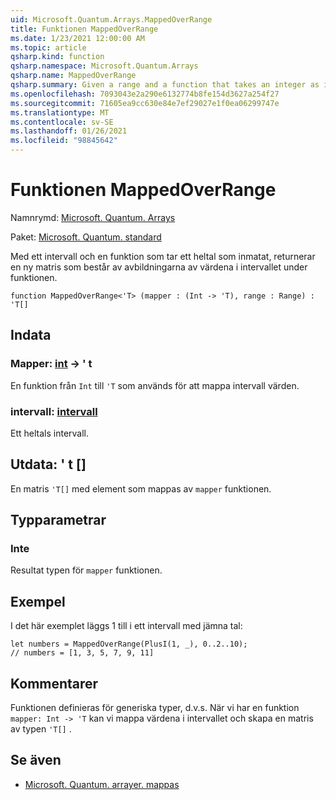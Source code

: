 ```yaml
---
uid: Microsoft.Quantum.Arrays.MappedOverRange
title: Funktionen MappedOverRange
ms.date: 1/23/2021 12:00:00 AM
ms.topic: article
qsharp.kind: function
qsharp.namespace: Microsoft.Quantum.Arrays
qsharp.name: MappedOverRange
qsharp.summary: Given a range and a function that takes an integer as input, returns a new array that consists of the images of the range values under the function.
ms.openlocfilehash: 7093043e2a290e6132774b8fe154d3627a254f27
ms.sourcegitcommit: 71605ea9cc630e84e7ef29027e1f0ea06299747e
ms.translationtype: MT
ms.contentlocale: sv-SE
ms.lasthandoff: 01/26/2021
ms.locfileid: "98845642"
---
```

# <a name="mappedoverrange-function"></a>Funktionen MappedOverRange

Namnrymd: [Microsoft. Quantum. Arrays](xref:Microsoft.Quantum.Arrays)

Paket: [Microsoft. Quantum. standard](https://nuget.org/packages/Microsoft.Quantum.Standard)


Med ett intervall och en funktion som tar ett heltal som inmatat, returnerar en ny matris som består av avbildningarna av värdena i intervallet under funktionen.

```qsharp
function MappedOverRange<'T> (mapper : (Int -> 'T), range : Range) : 'T[]
```


## <a name="input"></a>Indata

### <a name="mapper--int---t"></a>Mapper: [int](xref:microsoft.quantum.lang-ref.int) -> ' t

En funktion från `Int` till `'T` som används för att mappa intervall värden.


### <a name="range--range"></a>intervall: [intervall](xref:microsoft.quantum.lang-ref.range)

Ett heltals intervall.



## <a name="output--t"></a>Utdata: ' t []

En matris `'T[]` med element som mappas av `mapper` funktionen.

## <a name="type-parameters"></a>Typparametrar

### <a name="t"></a>Inte

Resultat typen för `mapper` funktionen.

## <a name="example"></a>Exempel

I det här exemplet läggs 1 till i ett intervall med jämna tal:

```qsharp
let numbers = MappedOverRange(PlusI(1, _), 0..2..10);
// numbers = [1, 3, 5, 7, 9, 11]
```

## <a name="remarks"></a>Kommentarer

Funktionen definieras för generiska typer, d.v.s. När vi har en funktion `mapper: Int -> 'T` kan vi mappa värdena i intervallet och skapa en matris av typen `'T[]` .

## <a name="see-also"></a>Se även

- [Microsoft. Quantum. arrayer. mappas](xref:Microsoft.Quantum.Arrays.Mapped)